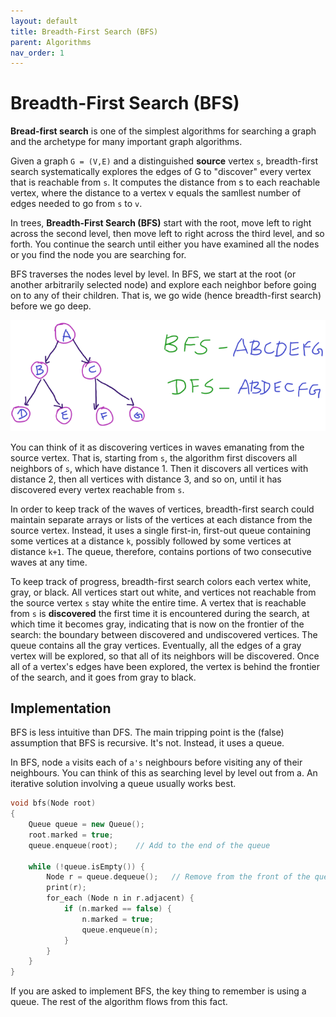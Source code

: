 ```yaml
---
layout: default
title: Breadth-First Search (BFS)
parent: Algorithms
nav_order: 1
---
```


# Breadth-First Search (BFS)

**Bread-first search** is one of the simplest algorithms for searching a graph and the archetype for many important graph algorithms.

Given a graph `G = (V,E)` and a distinguished **source** vertex `s`, breadth-first search systematically explores the edges of G to "discover" every vertex that is reachable from `s`. It computes the distance from s to each reachable vertex, where the distance to a vertex v equals the samllest number of edges needed to go from `s` to `v`.

In trees, **Breadth-First Search (BFS)** start with the root, move left to right across the second level, then move left to right across the third level, and so forth. You continue the search until either you have examined all the nodes or you find the node you are searching for.

BFS traverses the nodes level by level. In BFS, we start at the root (or another arbitrarily selected node) and explore each neighbor before going on to any of their children. That is, we go wide (hence breadth-first search) before we go deep. 

![bfs_dfs](../../assets/img/bfs_dfs.png)

You can think of it as discovering vertices in waves emanating from the source vertex. That is, starting from `s`, the algorithm first discovers all neighbors of `s`, which have distance 1. Then it discovers all vertices with distance 2, then all vertices with distance 3, and so on, until it has discovered every vertex reachable from `s`.

In order to keep track of the waves of vertices, breadth-first search could maintain separate arrays or lists of the vertices at each distance from the source vertex. Instead, it uses a single first-in, first-out queue containing some vertices at a distance `k`, possibly followed by some vertices at distance `k+1`. The queue, therefore, contains portions of two consecutive waves at any time.

To keep track of progress, breadth-first search colors each vertex white, gray, or black. All vertices start out white, and vertices not reachable from the source vertex `s` stay white the entire time. A vertex that is reachable from `s` is **discovered** the first time it is encountered during the search, at which time it becomes gray, indicating that is now on the frontier of the search: the boundary between discovered and undiscovered vertices. The queue contains all the gray vertices. Eventually, all the edges of a gray vertex will be explored, so that all of its neighbors will be discovered. Once all of a vertex's edges have been explored, the vertex is behind the frontier of the search, and it goes from gray to black.

## Implementation

BFS is less intuitive than DFS. The main tripping point is the (false) assumption that BFS is recursive. It's not. Instead, it uses a queue.

In BFS, node `a` visits each of `a's` neighbours before visiting any of their neighbours. You can think of this as searching level by level out from a. An iterative solution involving a queue usually works best.

```c++
void bfs(Node root)
{
    Queue queue = new Queue();
    root.marked = true;
    queue.enqueue(root);    // Add to the end of the queue

    while (!queue.isEmpty()) {
        Node r = queue.dequeue();   // Remove from the front of the queue
        print(r);
        for_each (Node n in r.adjacent) {
            if (n.marked == false) {
                n.marked = true;
                queue.enqueue(n);
            }
        }
    }
}
```

If you are asked to implement BFS, the key thing to remember is using a queue. The rest of the algorithm flows from this fact.

